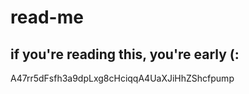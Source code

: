 # read-me

if you're reading this, you're early (:
---
A47rr5dFsfh3a9dpLxg8cHciqqA4UaXJiHhZShcfpump
